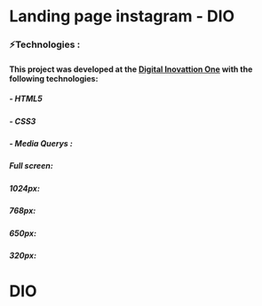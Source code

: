 # Landing page instagram - DIO

### ⚡Technologies :

#### This project was developed at the [Digital Inovattion One](https://digitalinnovation.one/sign-in) with the following technologies:

##### - HTML5

##### - CSS3

##### - Media Querys :

##### Full screen:

##### 1024px:



##### 768px:



#####  650px:



##### 320px:







# DIO
